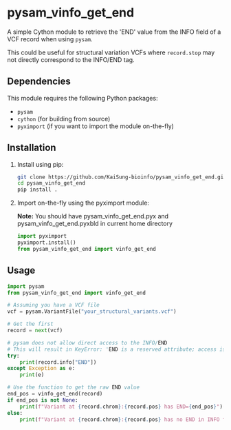 # pysam_vinfo_get_end

A simple Cython module to retrieve the 'END' value from the INFO field of a VCF record when using `pysam`.

This could be useful for structural variation VCFs where `record.stop` may not directly correspond to the INFO/END tag.

## Dependencies

This module requires the following Python packages:
- `pysam`
- `cython` (for building from source)
- `pyximport` (if you want to import the module on-the-fly)

## Installation

 1. Install using pip:

    ```bash
    git clone https://github.com/KaiSung-bioinfo/pysam_vinfo_get_end.git
    cd pysam_vinfo_get_end
    pip install .
    ```

2. Import on-the-fly using the pyximport module:
    
    **Note:** You should have pysam_vinfo_get_end.pyx and pysam_vinfo_get_end.pyxbld in current home directory
    ```python
    import pyximport
    pyximport.install()
    from pysam_vinfo_get_end import vinfo_get_end
    ```

## Usage

```python
import pysam
from pysam_vinfo_get_end import vinfo_get_end

# Assuming you have a VCF file
vcf = pysam.VariantFile("your_structural_variants.vcf")

# Get the first
record = next(vcf)

# pysam does not allow direct access to the INFO/END
# This will result in KeyError: 'END is a reserved attribute; access is via record.stop'
try:
    print(record.info["END"])
except Exception as e:
    print(e)

# Use the function to get the raw END value
end_pos = vinfo_get_end(record)
if end_pos is not None:
    print(f"Variant at {record.chrom}:{record.pos} has END={end_pos}")
else:
    print(f"Variant at {record.chrom}:{record.pos} has no END in INFO field")
